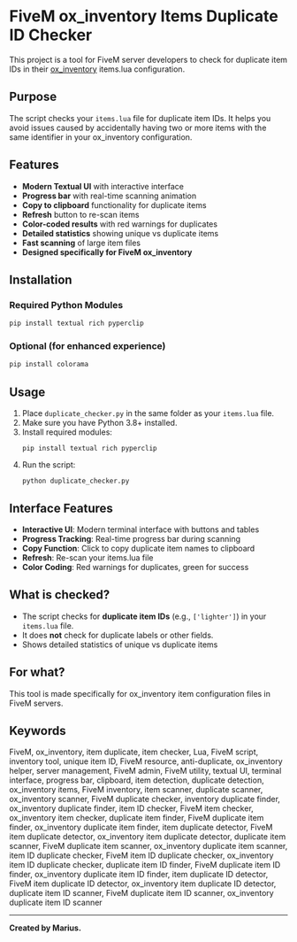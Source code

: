 # FiveM ox_inventory Items Duplicate ID Checker

This project is a tool for FiveM server developers to check for duplicate item IDs in their [ox_inventory](https://github.com/overextended/ox_inventory) items.lua configuration.

## Purpose

The script checks your `items.lua` file for duplicate item IDs. It helps you avoid issues caused by accidentally having two or more items with the same identifier in your ox_inventory configuration.

## Features
- **Modern Textual UI** with interactive interface
- **Progress bar** with real-time scanning animation
- **Copy to clipboard** functionality for duplicate items
- **Refresh** button to re-scan items
- **Color-coded results** with red warnings for duplicates
- **Detailed statistics** showing unique vs duplicate items
- **Fast scanning** of large item files
- **Designed specifically for FiveM ox_inventory**

## Installation

### Required Python Modules
```bash
pip install textual rich pyperclip
```

### Optional (for enhanced experience)
```bash
pip install colorama
```

## Usage
1. Place `duplicate_checker.py` in the same folder as your `items.lua` file.
2. Make sure you have Python 3.8+ installed.
3. Install required modules:
   ```
   pip install textual rich pyperclip
   ```
4. Run the script:
   ```
   python duplicate_checker.py
   ```

## Interface Features
- **Interactive UI**: Modern terminal interface with buttons and tables
- **Progress Tracking**: Real-time progress bar during scanning
- **Copy Function**: Click to copy duplicate item names to clipboard
- **Refresh**: Re-scan your items.lua file
- **Color Coding**: Red warnings for duplicates, green for success

## What is checked?
- The script checks for **duplicate item IDs** (e.g., `['lighter']`) in your `items.lua` file.
- It does **not** check for duplicate labels or other fields.
- Shows detailed statistics of unique vs duplicate items

## For what?
This tool is made specifically for ox_inventory item configuration files in FiveM servers.

## Keywords
FiveM, ox_inventory, item duplicate, item checker, Lua, FiveM script, inventory tool, unique item ID, FiveM resource, anti-duplicate, ox_inventory helper, server management, FiveM admin, FiveM utility, textual UI, terminal interface, progress bar, clipboard, item detection, duplicate detection, ox_inventory items, FiveM inventory, item scanner, duplicate scanner, ox_inventory scanner, FiveM duplicate checker, inventory duplicate finder, ox_inventory duplicate finder, item ID checker, FiveM item checker, ox_inventory item checker, duplicate item finder, FiveM duplicate item finder, ox_inventory duplicate item finder, item duplicate detector, FiveM item duplicate detector, ox_inventory item duplicate detector, duplicate item scanner, FiveM duplicate item scanner, ox_inventory duplicate item scanner, item ID duplicate checker, FiveM item ID duplicate checker, ox_inventory item ID duplicate checker, duplicate item ID finder, FiveM duplicate item ID finder, ox_inventory duplicate item ID finder, item duplicate ID detector, FiveM item duplicate ID detector, ox_inventory item duplicate ID detector, duplicate item ID scanner, FiveM duplicate item ID scanner, ox_inventory duplicate item ID scanner

---

**Created by Marius.**